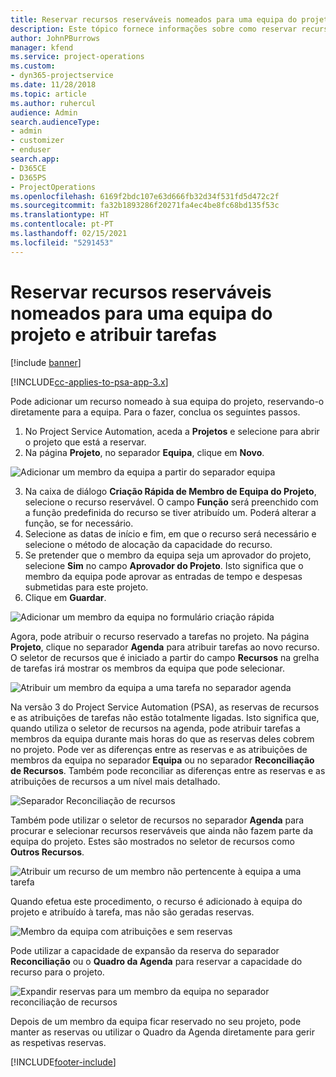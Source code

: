 ```yaml
---
title: Reservar recursos reserváveis nomeados para uma equipa do projeto e atribuir tarefas
description: Este tópico fornece informações sobre como reservar recursos nomeados para as equipas do projeto e atribui-los a tarefas.
author: JohnPBurrows
manager: kfend
ms.service: project-operations
ms.custom:
- dyn365-projectservice
ms.date: 11/28/2018
ms.topic: article
ms.author: ruhercul
audience: Admin
search.audienceType:
- admin
- customizer
- enduser
search.app:
- D365CE
- D365PS
- ProjectOperations
ms.openlocfilehash: 6169f2bdc107e63d666fb32d34f531fd5d472c2f
ms.sourcegitcommit: fa32b1893286f20271fa4ec4be8fc68bd135f53c
ms.translationtype: HT
ms.contentlocale: pt-PT
ms.lasthandoff: 02/15/2021
ms.locfileid: "5291453"
---
```

# <a name="book-named-bookable-resources-to-a-project-team-and-assign-tasks"></a>Reservar recursos reserváveis nomeados para uma equipa do projeto e atribuir tarefas 

[!include [banner](../includes/psa-now-project-operations.md)]

[!INCLUDE[cc-applies-to-psa-app-3.x](../includes/cc-applies-to-psa-app-3x.md)]

Pode adicionar um recurso nomeado à sua equipa do projeto, reservando-o diretamente para a equipa. Para o fazer, conclua os seguintes passos.

1. No Project Service Automation, aceda a **Projetos** e selecione para abrir o projeto que está a reservar.
2. Na página **Projeto**, no separador **Equipa**, clique em **Novo**. 

![Adicionar um membro da equipa a partir do separador equipa](media/RM-how-to-1.png)

3. Na caixa de diálogo **Criação Rápida de Membro de Equipa do Projeto**, selecione o recurso reservável. O campo **Função** será preenchido com a função predefinida do recurso se tiver atribuído um. Poderá alterar a função, se for necessário. 
4. Selecione as datas de início e fim, em que o recurso será necessário e selecione o método de alocação da capacidade do recurso. 
5. Se pretender que o membro da equipa seja um aprovador do projeto, selecione **Sim** no campo **Aprovador do Projeto**. Isto significa que o membro da equipa pode aprovar as entradas de tempo e despesas submetidas para este projeto. 
6. Clique em **Guardar**.

![Adicionar um membro da equipa no formulário criação rápida](media/RM-how-to-2.png)


Agora, pode atribuir o recurso reservado a tarefas no projeto. Na página **Projeto**, clique no separador **Agenda** para atribuir tarefas ao novo recurso. O seletor de recursos que é iniciado a partir do campo **Recursos** na grelha de tarefas irá mostrar os membros da equipa que pode selecionar.

![Atribuir um membro da equipa a uma tarefa no separador agenda](media/RM-how-to-3.png)

Na versão 3 do Project Service Automation (PSA), as reservas de recursos e as atribuições de tarefas não estão totalmente ligadas. Isto significa que, quando utiliza o seletor de recursos na agenda, pode atribuir tarefas a membros da equipa durante mais horas do que as reservas deles cobrem no projeto.
Pode ver as diferenças entre as reservas e as atribuições de membros da equipa no separador **Equipa** ou no separador **Reconciliação de Recursos**. Também pode reconciliar as diferenças entre as reservas e as atribuições de recursos a um nível mais detalhado.

![Separador Reconciliação de recursos](media/RM-how-to-4.png)

Também pode utilizar o seletor de recursos no separador **Agenda** para procurar e selecionar recursos reserváveis que ainda não fazem parte da equipa do projeto. Estes são mostrados no seletor de recursos como **Outros Recursos**.

![Atribuir um recurso de um membro não pertencente à equipa a uma tarefa](media/RM-how-to-5.png)

Quando efetua este procedimento, o recurso é adicionado à equipa do projeto e atribuído à tarefa, mas não são geradas reservas.

![Membro da equipa com atribuições e sem reservas](media/RM-how-to-6.png)

Pode utilizar a capacidade de expansão da reserva do separador **Reconciliação** ou o **Quadro da Agenda** para reservar a capacidade do recurso para o projeto.

![Expandir reservas para um membro da equipa no separador reconciliação de recursos](media/RM-how-to-7.png)

Depois de um membro da equipa ficar reservado no seu projeto, pode manter as reservas ou utilizar o Quadro da Agenda diretamente para gerir as respetivas reservas.


[!INCLUDE[footer-include](../includes/footer-banner.md)]